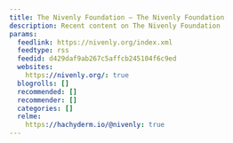 ```yaml
---
title: The Nivenly Foundation – The Nivenly Foundation
description: Recent content on The Nivenly Foundation
params:
  feedlink: https://nivenly.org/index.xml
  feedtype: rss
  feedid: d429daf9ab267c5affcb245104f6c9ed
  websites:
    https://nivenly.org/: true
  blogrolls: []
  recommended: []
  recommender: []
  categories: []
  relme:
    https://hachyderm.io/@nivenly: true
---
```

